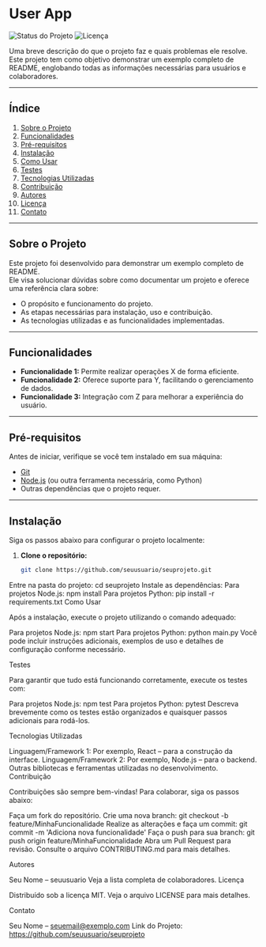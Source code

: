 # User App
![Status do Projeto](https://img.shields.io/badge/status-em%20desenvolvimento-yellow)
![Licença](https://img.shields.io/badge/licença-MIT-green)

Uma breve descrição do que o projeto faz e quais problemas ele resolve. Este projeto tem como objetivo demonstrar um exemplo completo de README, englobando todas as informações necessárias para usuários e colaboradores.

---

## Índice
1. [Sobre o Projeto](#sobre-o-projeto)
2. [Funcionalidades](#funcionalidades)
3. [Pré-requisitos](#pré-requisitos)
4. [Instalação](#instalação)
5. [Como Usar](#como-usar)
6. [Testes](#testes)
7. [Tecnologias Utilizadas](#tecnologias-utilizadas)
8. [Contribuição](#contribuição)
9. [Autores](#autores)
10. [Licença](#licença)
11. [Contato](#contato)

---

## Sobre o Projeto
Este projeto foi desenvolvido para demonstrar um exemplo completo de README.  
Ele visa solucionar dúvidas sobre como documentar um projeto e oferece uma referência clara sobre:
- O propósito e funcionamento do projeto.
- As etapas necessárias para instalação, uso e contribuição.
- As tecnologias utilizadas e as funcionalidades implementadas.

---

## Funcionalidades
- **Funcionalidade 1:** Permite realizar operações X de forma eficiente.
- **Funcionalidade 2:** Oferece suporte para Y, facilitando o gerenciamento de dados.
- **Funcionalidade 3:** Integração com Z para melhorar a experiência do usuário.

---

## Pré-requisitos
Antes de iniciar, verifique se você tem instalado em sua máquina:
- [Git](https://git-scm.com)
- [Node.js](https://nodejs.org) (ou outra ferramenta necessária, como Python)
- Outras dependências que o projeto requer.

---

## Instalação
Siga os passos abaixo para configurar o projeto localmente:

1. **Clone o repositório:**
   ```bash
   git clone https://github.com/seuusuario/seuprojeto.git
Entre na pasta do projeto:
cd seuprojeto
Instale as dependências:
Para projetos Node.js:
npm install
Para projetos Python:
pip install -r requirements.txt
Como Usar

Após a instalação, execute o projeto utilizando o comando adequado:

Para projetos Node.js:
npm start
Para projetos Python:
python main.py
Você pode incluir instruções adicionais, exemplos de uso e detalhes de configuração conforme necessário.

Testes

Para garantir que tudo está funcionando corretamente, execute os testes com:

Para projetos Node.js:
npm test
Para projetos Python:
pytest
Descreva brevemente como os testes estão organizados e quaisquer passos adicionais para rodá-los.

Tecnologias Utilizadas

Linguagem/Framework 1: Por exemplo, React – para a construção da interface.
Linguagem/Framework 2: Por exemplo, Node.js – para o backend.
Outras bibliotecas e ferramentas utilizadas no desenvolvimento.
Contribuição

Contribuições são sempre bem-vindas! Para colaborar, siga os passos abaixo:

Faça um fork do repositório.
Crie uma nova branch:
git checkout -b feature/MinhaFuncionalidade
Realize as alterações e faça um commit:
git commit -m 'Adiciona nova funcionalidade'
Faça o push para sua branch:
git push origin feature/MinhaFuncionalidade
Abra um Pull Request para revisão.
Consulte o arquivo CONTRIBUTING.md para mais detalhes.

Autores

Seu Nome – seuusuario
Veja a lista completa de colaboradores.
Licença

Distribuído sob a licença MIT. Veja o arquivo LICENSE para mais detalhes.

Contato

Seu Nome – seuemail@exemplo.com
Link do Projeto: https://github.com/seuusuario/seuprojeto
